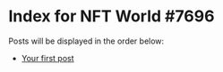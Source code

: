# Index for NFT World #7696
Posts will be displayed in the order below:

- [Your first post](./001-first.md)

